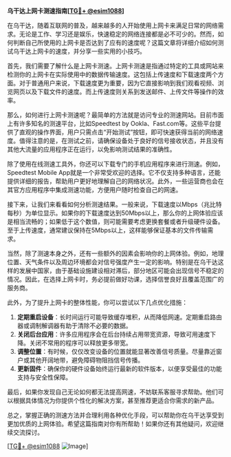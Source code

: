 **乌干达上网卡测速指南[[TG💪+ @esim1088](https://t.me/s/esim1088)]**

在乌干达，随着互联网的普及，越来越多的人开始使用上网卡来满足日常的网络需求。无论是工作、学习还是娱乐，快速稳定的网络连接都是必不可少的。然而，如何判断自己所使用的上网卡是否达到了应有的速度呢？这篇文章将详细介绍如何测试乌干达上网卡的速度，并分享一些实用的小技巧。

首先，我们需要了解什么是上网卡测速。上网卡测速是指通过特定的工具或网站来检测你的上网卡在实际使用中的数据传输速度。这包括上传速度和下载速度两个方面。对于普通用户来说，下载速度更为重要，因为它直接影响到我们观看视频、浏览网页以及下载文件的速度。而上传速度则关系到发送邮件、上传文件等操作的效率。

那么，如何进行上网卡测速呢？最简单的方法就是访问专业的测速网站。目前市面上有许多知名的测速平台，比如Speedtest by Ookla、Fast.com等。这些平台提供了直观的操作界面，用户只需点击“开始测试”按钮，即可快速获得当前的网络速度。值得注意的是，在测试之前，请确保设备处于良好的信号接收状态，并且没有其他大流量的应用程序正在运行，以免影响测试结果的准确性。

除了使用在线测速工具外，你还可以下载专门的手机应用程序来进行测速。例如，Speedtest Mobile App就是一个非常受欢迎的选择。它不仅支持多种语言，还能提供详细的报告，帮助用户更好地理解自己的网络状况。此外，一些运营商也会在其官方应用程序中集成测速功能，方便用户随时检查自己的网速。

接下来，让我们来看看如何分析测速结果。一般来说，下载速度以Mbps（兆比特每秒）为单位显示。如果你的下载速度达到50Mbps以上，那么你的上网体验应该是相当流畅的；如果低于这个数值，则可能需要考虑更换套餐或者升级硬件设备。至于上传速度，通常建议保持在5Mbps以上，这样能够保证基本的文件传输需求。

当然，除了测速本身之外，还有一些额外的因素会影响你的上网体验。例如，地理位置、天气条件以及周边环境都会对信号强度产生一定的影响。特别是在乌干达这样的发展中国家，由于基础设施建设相对滞后，部分地区可能会出现信号不稳定的情况。因此，在选择上网卡时，务必提前做好功课，选择信誉良好且覆盖范围广的服务商。

此外，为了提升上网卡的整体性能，你可以尝试以下几点优化措施：

1. **定期重启设备**：长时间运行可能导致缓存堆积，从而降低网速。定期重启路由器或调制解调器有助于清除不必要的数据。
2. **关闭后台应用**：许多应用程序会在后台持续占用带宽资源，导致可用速度下降。关闭不常用的程序可以释放更多带宽。
3. **调整位置**：有时候，仅仅改变设备的位置就能显著改善信号质量。尽量靠近窗户或其他开阔地带，避免障碍物阻挡信号传播。
4. **更新固件**：确保你的硬件设备始终运行最新的软件版本，以便享受最佳的功能支持与安全性保障。

最后，如果你发现自己无论如何都无法提高网速，不妨联系客服寻求帮助。他们可以根据具体情况为你提供个性化的解决方案，甚至推荐更适合你需求的新产品。

总之，掌握正确的测速方法并合理利用各种优化手段，可以帮助你在乌干达享受到更加优质的上网体验。希望这篇指南对你有所帮助！如果你还有其他疑问，欢迎继续交流探讨。

[[TG💪+ @esim1088](https://t.me/s/esim1088) ![Image](https://i.postimg.cc/4NQfJmqS/Snipaste-2025-05-13-00-14-12.png)]